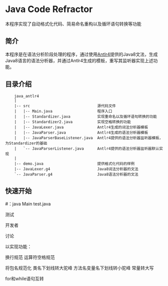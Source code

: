 ﻿# Java Code Refractor

本程序实现了自动格式化代码、简易命名重构以及循环语句转换等功能

## 简介

本程序是在语法分析阶段处理的程序，通过使用[Antlr4](https://www.antlr.org/)提供的Java8文法，生成Java8语言的语法分析器，并通过Antlr4生成的模板，重写其监听器实现上述功能。

## 目录介绍
```
    java_antlr4
    |
    |-- src                              源代码文件
    |   |-- Main.java                    程序入口
    |   |-- Standardizer.java            实现重命名以及循环语句转换的功能
    |   |-- Standardizer2.java           实现空格转换的功能
    |   |-- JavaLexer.java               Antlr4生成的词法分析器模板
    |   |-- JavaParser.java              Antlr4生成的语法分析器模板
    |   |-- JavaParserBaseListener.java  Antlr4提供的语法分析器监听器模板，为Standardizer的基础
    |   `-- JavaParserListener.java      Antlr4提供的语法分析器监听器默认实现
    |
    |-- demo.java                        提供格式化代码的样例
    |-- JavaLexer.g4                     Java8词法分析器的文法
    `-- JavaParser.g4                    Java8语法分析器的文法  
```

## 快速开始

#：java Main test.java


测试



开发者

讨论

以实现功能：

换行规范
运算符空格规范

将包名规范化
类名下划线转大驼峰
方法名变量名下划线转小驼峰
常量转大写

for和while语句互转


